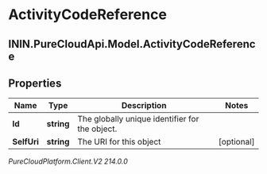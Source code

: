 # ActivityCodeReference

## ININ.PureCloudApi.Model.ActivityCodeReference

## Properties

|Name | Type | Description | Notes|
|------------ | ------------- | ------------- | -------------|
| **Id** | **string** | The globally unique identifier for the object. | |
| **SelfUri** | **string** | The URI for this object | [optional] |



_PureCloudPlatform.Client.V2 214.0.0_
